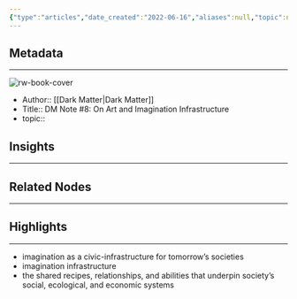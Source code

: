 ```yaml
---
{"type":"articles","date_created":"2022-06-16","aliases":null,"topic":null,"url":"https://medium.com/p/8b3cee1d32c6","layout":null,"banner":null,"dg-publish":true,"tags":null,"permalink":"/300-biblio/200-articles/dm-note-8-on-art-and-imagination-infrastructure/","dgPassFrontmatter":true,"created":"2023-10-20T12:44:17.000-05:00","updated":"2023-10-20T12:44:17.000-05:00"}
---
```


## Metadata
---
![rw-book-cover](https://readwise-assets.s3.amazonaws.com/static/images/article2.74d541386bbf.png)
- Author:: [[Dark Matter\|Dark Matter]]
- Title:: DM Note #8: On Art and Imagination Infrastructure
- topic::  



## Insights
---
## Related Nodes
---

## Highlights 
---
- imagination as a civic-infrastructure for tomorrow’s societies
- imagination infrastructure
- the shared recipes, relationships, and abilities that underpin society’s social, ecological, and economic systems
